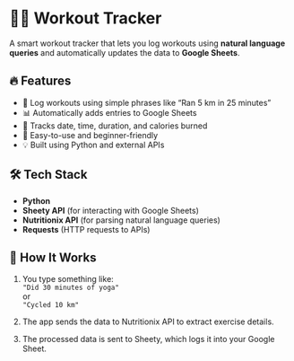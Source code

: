 # 🏋️‍♂️ Workout Tracker

A smart workout tracker that lets you log workouts using **natural language queries** and automatically updates the data to **Google Sheets**.

## 🔥 Features

- 🧠 Log workouts using simple phrases like “Ran 5 km in 25 minutes”
- 📊 Automatically adds entries to Google Sheets
- 📅 Tracks date, time, duration, and calories burned
- 📱 Easy-to-use and beginner-friendly
- 💡 Built using Python and external APIs

## 🛠 Tech Stack

- **Python**
- **Sheety API** (for interacting with Google Sheets)
- **Nutritionix API** (for parsing natural language queries)
- **Requests** (HTTP requests to APIs)

## 🚀 How It Works

1. You type something like:  
   `"Did 30 minutes of yoga"`  
   or  
   `"Cycled 10 km"`

2. The app sends the data to Nutritionix API to extract exercise details.

3. The processed data is sent to Sheety, which logs it into your Google Sheet.
